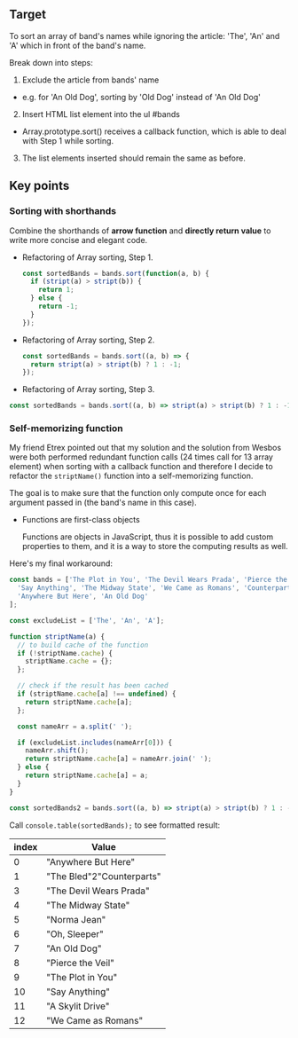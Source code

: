 ## Target
To sort an array of band's names while ignoring the article: 'The', 'An' and 'A' which in front of the band's name.

Break down into steps:
1. Exclude the article from bands' name
  - e.g. for 'An Old Dog', sorting by 'Old Dog' instead of 'An Old Dog'
2. Insert HTML list element into the ul #bands
  - Array.prototype.sort() receives a callback function, which is able to deal with Step 1 while sorting.
3. The list elements inserted should remain the same as before.

## Key points

### Sorting with shorthands
Combine the shorthands of **arrow function** and **directly return value** to write more concise and elegant code.
  - Refactoring of Array sorting, Step 1.
    ```js
    const sortedBands = bands.sort(function(a, b) {
      if (stript(a) > stript(b)) {
        return 1;
      } else {
        return -1;
      }
    });
    ```

  - Refactoring of Array sorting, Step 2.
    ```js
    const sortedBands = bands.sort((a, b) => {
      return stript(a) > stript(b) ? 1 : -1;
    });
    ```

  - Refactoring of Array sorting, Step 3.
  ```js
  const sortedBands = bands.sort((a, b) => stript(a) > stript(b) ? 1 : -1);
  ```

### Self-memorizing function

My friend Etrex pointed out that my solution and the solution from Wesbos were both performed redundant function calls (24 times call for 13 array element) when sorting with a callback function and therefore I decide to refactor the `striptName()` function into a self-memorizing function.

The goal is to make sure that the function only compute once for each argument passed in (the band's name in this case).

- Functions are first-class objects

  Functions are objects in JavaScript, thus it is possible to add custom properties to them, and it is a way to store the computing results as well.

Here's my final workaround:

```js
const bands = ['The Plot in You', 'The Devil Wears Prada', 'Pierce the Veil', 'Norma Jean', 'The Bled',
  'Say Anything', 'The Midway State', 'We Came as Romans', 'Counterparts', 'Oh, Sleeper', 'A Skylit Drive',
  'Anywhere But Here', 'An Old Dog'
];

const excludeList = ['The', 'An', 'A'];

function striptName(a) {
  // to build cache of the function
  if (!striptName.cache) {
    striptName.cache = {};
  };

  // check if the result has been cached
  if (striptName.cache[a] !== undefined) {
    return striptName.cache[a];
  };

  const nameArr = a.split(' ');

  if (excludeList.includes(nameArr[0])) {
    nameArr.shift();
    return striptName.cache[a] = nameArr.join(' ');
  } else {
    return striptName.cache[a] = a;
  }
}

const sortedBands2 = bands.sort((a, b) => stript(a) > stript(b) ? 1 : -1);
```

Call `console.table(sortedBands);` to see formatted result:

| index | Value                     |
| ----- | ------------------------- |
| 0     | "Anywhere But Here"       |
| 1     | "The Bled"2"Counterparts" |
| 3     | "The Devil Wears Prada"   |
| 4     | "The Midway State"        |
| 5     | "Norma Jean"              |
| 6     | "Oh, Sleeper"             |
| 7     | "An Old Dog"              |
| 8     | "Pierce the Veil"         |
| 9     | "The Plot in You"         |
| 10    | "Say Anything"            |
| 11    | "A Skylit Drive"          |
| 12    | "We Came as Romans"       |
